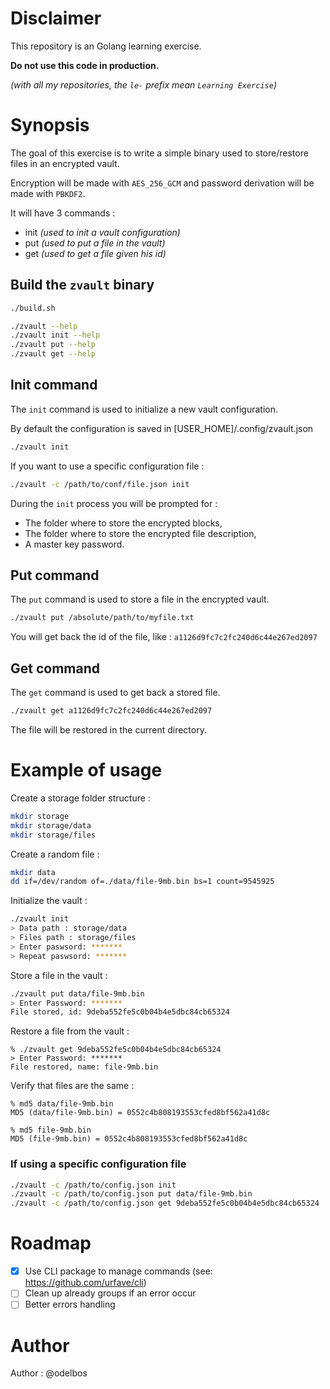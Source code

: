 # Disclaimer

This repository is an Golang learning exercise.

**Do not use this code in production.**

_(with all my repositories, the `le-` prefix mean `Learning Exercise`)_

# Synopsis

The goal of this exercise is to write a simple binary used to store/restore files in an encrypted vault.

Encryption will be made with `AES_256_GCM` and password derivation will be made with `PBKDF2`.

It will have 3 commands :

- init _(used to init a vault configuration)_
- put _(used to put a file in the vault)_
- get _(used to get a file given his id)_

## Build the `zvault` binary

```sh
./build.sh
```

```sh
./zvault --help
./zvault init --help
./zvault put --help
./zvault get --help
```

## Init command

The `init` command is used to initialize a new vault configuration.

By default the configuration is saved in [USER_HOME]/.config/zvault.json

```sh
./zvault init
```

If you want to use a specific configuration file :

```sh
./zvault -c /path/to/conf/file.json init
```

During the `init` process you will be prompted for :

- The folder where to store the encrypted blocks,
- The folder where to store the encrypted file description,
- A master key password.

## Put command

The `put` command is used to store a file in the encrypted vault.

```sh
./zvault put /absolute/path/to/myfile.txt
```

You will get back the id of the file, like : `a1126d9fc7c2fc240d6c44e267ed2097`

## Get command

The `get` command is used to get back a stored file.

```sh
./zvault get a1126d9fc7c2fc240d6c44e267ed2097
```

The file will be restored in the current directory.

# Example of usage

Create a storage folder structure :

```sh
mkdir storage
mkdir storage/data
mkdir storage/files
```

Create a random file :

```sh
mkdir data
dd if=/dev/random of=./data/file-9mb.bin bs=1 count=9545925
```

Initialize the vault :

```sh
./zvault init
> Data path : storage/data
> Files path : storage/files
> Enter paswsord: *******
> Repeat paswsord: *******
```

Store a file in the vault :

```sh
./zvault put data/file-9mb.bin
> Enter Password: *******
File stored, id: 9deba552fe5c0b04b4e5dbc84cb65324
```

Restore a file from the vault :

```
% ./zvault get 9deba552fe5c0b04b4e5dbc84cb65324
> Enter Password: *******
File restored, name: file-9mb.bin
```

Verify that files are the same :

```
% md5 data/file-9mb.bin
MD5 (data/file-9mb.bin) = 0552c4b808193553cfed8bf562a41d8c

% md5 file-9mb.bin
MD5 (file-9mb.bin) = 0552c4b808193553cfed8bf562a41d8c
```

### If using a specific configuration file

```sh
./zvault -c /path/to/config.json init
./zvault -c /path/to/config.json put data/file-9mb.bin
./zvault -c /path/to/config.json get 9deba552fe5c0b04b4e5dbc84cb65324
```

# Roadmap

- [X] Use CLI package to manage commands (see: https://github.com/urfave/cli)
- [ ] Clean up already groups if an error occur
- [ ] Better errors handling

# Author

Author : @odelbos
